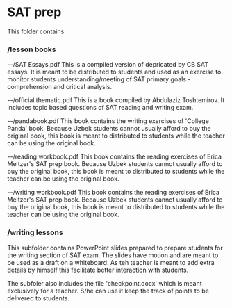 # SAT prep
This folder contains
### /lesson books
--/SAT Essays.pdf
This is a compiled version of depricated by CB SAT essays. It is meant to be distributed to students and used as an exercise to monitor students understanding/meeting of SAT primary goals - comprehension and critical analysis.

--/official thematic.pdf
This is a book compiled by Abdulaziz Toshtemirov. It includes topic based questions of SAT reading and writing exam.

--/pandabook.pdf
This book contains the writing exercises of 'College Panda' book. Because Uzbek students cannot usually afford to buy the original book, this book is meant to distributed to students while the teacher can be using the original book.

--/reading workbook.pdf
This book contains the reading exercises of Erica Meltzer's SAT prep book. Because Uzbek students cannot usually afford to buy the original book, this book is meant to distributed to students while the teacher can be using the original book.

--/writing workbook.pdf
This book contains the reading exercises of Erica Meltzer's SAT prep book. Because Uzbek students cannot usually afford to buy the original book, this book is meant to distributed to students while the teacher can be using the original book.

### /writing lessons
This subfolder contains PowerPoint slides prepared to prepare students for the writing section of SAT exam. The slides have motion and are meant to be used as a draft on a whiteboard. As teh teacher is meant to add extra details by himself this facilitate better interaction with students. 

The subfoler also includes the file 'checkpoint.docx' which is meant exclusively for a teacher. S/he can use it keep the track of points to be delivered to students.

